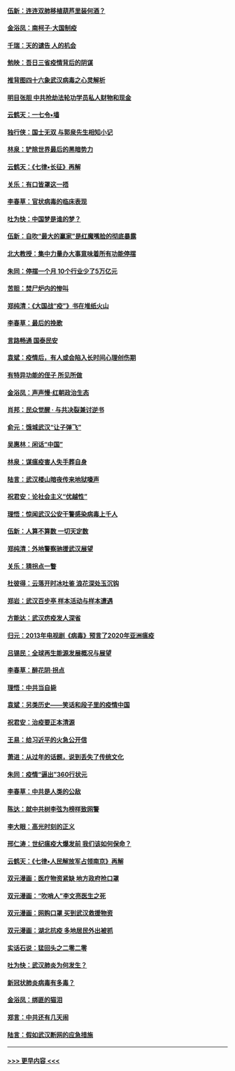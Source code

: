 #### [伍新：连连双肺移植葫芦里装何酒？](../pages/nsc993/n11913667.md?t=03041931) 
#### [金浴凤：南柯子·大国制疫](../pages/nsc993/n11913657.md?t=03041931) 
#### [千瑞：天的谴告  人的机会](../pages/nsc993/n11913309.md?t=03041931) 
#### [勉映：吾日三省疫情背后的阴谋](../pages/nsc993/n11913079.md?t=03041931) 
#### [推背图四十六象武汉病毒之心灵解析](../pages/nsc993/n11911761.md?t=03041931) 
#### [明目张胆 中共抢劫法轮功学员私人财物和现金](../pages/nsc993/n11910262.md?t=03041931) 
#### [云鹤天：一七令▪墙](../pages/nsc993/n11910627.md?t=03041931) 
#### [独行侠：国士无双 与郭泉先生相知小记](../pages/nsc993/n11910613.md?t=03041931) 
#### [林泉：铲除世界最后的黑暗势力](../pages/nsc993/n11909320.md?t=03041931) 
#### [云鹤天：《七律▪长征》再解](../pages/nsc993/n11909327.md?t=03041931) 
#### [关乐：有口皆罩这一捂](../pages/nsc993/n11908393.md?t=03041931) 
#### [李春草：官状病毒的临床表现](../pages/nsc993/n11908339.md?t=03041931) 
#### [吐为快：中国梦是谁的梦？](../pages/nsc993/n11906564.md?t=03041931) 
#### [伍新：自吹“最大的赢家”是红魔嘴脸的彻底暴露](../pages/nsc993/n11906407.md?t=03041931) 
#### [北大教授：集中力量办大事意味着所有功能停摆](../pages/nsc993/n11904800.md?t=03041931) 
#### [朱同：停摆一个月 10个行业少了5万亿元](../pages/nsc993/n11904498.md?t=03041931) 
#### [苦胆：焚尸炉内的惨叫](../pages/nsc993/n11904479.md?t=03041931) 
#### [郑纯清：《大国战“疫”》书在堆纸火山](../pages/nsc993/n11904450.md?t=03041931) 
#### [李春草：最后的挽歌](../pages/nsc993/n11904441.md?t=03041931) 
#### [言路畅通 国泰民安](../pages/nsc993/n11904222.md?t=03041931) 
#### [袁斌：疫情后，有人或会陷入长时间心理创伤期](../pages/nsc993/n11901514.md?t=03041931) 
#### [有特异功能的侄子 所见所做](../pages/nsc993/n11901154.md?t=03041931) 
#### [金浴凤：声声慢‧红朝政治生态](../pages/nsc993/n11899553.md?t=03041931) 
#### [肖邦：民众觉醒 · 与共决裂兼讨逆书](../pages/nsc993/n11898435.md?t=03041931) 
#### [俞元：饿城武汉“让子弹飞”](../pages/nsc993/n11898344.md?t=03041931) 
#### [吴惠林：闲话“中国”](../pages/nsc993/n11898182.md?t=03041931) 
#### [林泉：谋瘟疫害人失手葬自身](../pages/nsc993/n11897892.md?t=03041931) 
#### [陆言：武汉楼山暗夜传来地狱嚎声](../pages/nsc993/n11897033.md?t=03041931) 
#### [祝君安：论社会主义“优越性”](../pages/nsc993/n11897005.md?t=03041931) 
#### [理悟：惊闻武汉公安干警感染病毒上千人](../pages/nsc993/n11896947.md?t=03041931) 
#### [伍新：人算不算数 一切天定数](../pages/nsc993/n11893372.md?t=03041931) 
#### [郑纯清：外地警察驰援武汉展望](../pages/nsc993/n11893115.md?t=03041931) 
#### [关乐：猜拐点一瞥](../pages/nsc993/n11893020.md?t=03041931) 
#### [杜彼得：云落开时冰吐鉴 浪花深处玉沉钩](../pages/nsc993/n11892107.md?t=03041931) 
#### [郑岩：武汉百步亭 样本活动与样本遭遇](../pages/nsc993/n11892310.md?t=03041931) 
#### [方能达：武汉疠疫发人深省](../pages/nsc993/n11891376.md?t=03041931) 
#### [归元：2013年电视剧《病毒》预言了2020年亚洲瘟疫](../pages/nsc993/n11891126.md?t=03041931) 
#### [吕锡民：全球再生能源发展概况与展望](../pages/nsc993/n11890613.md?t=03041931) 
#### [李春草：醉花阴·拐点](../pages/nsc993/n11890567.md?t=03041931) 
#### [理悟：中共当自毙](../pages/nsc993/n11890559.md?t=03041931) 
#### [袁斌：另类历史——笑话和段子里的疫情中国](../pages/nsc993/n11889243.md?t=03041931) 
#### [祝君安：治疫要正本清源](../pages/nsc993/n11889085.md?t=03041931) 
#### [王易：给习近平的火急公开信](../pages/nsc993/n11888225.md?t=03041931) 
#### [萧进：从过年的话题，说到丢失了传统文化](../pages/nsc993/n11887732.md?t=03041931) 
#### [朱同：疫情“逼出”360行状元](../pages/nsc993/n11887678.md?t=03041931) 
#### [李春草：中共是人类的公敌](../pages/nsc993/n11887656.md?t=03041931) 
#### [陈达：就中共树李弦为榜样致网警](../pages/nsc993/n11887625.md?t=03041931) 
#### [李大眼：高光时刻的正义](../pages/nsc993/n11887585.md?t=03041931) 
#### [邢仁涛：世纪瘟疫大爆发前 我们该如何保命？](../pages/nsc993/n11887535.md?t=03041931) 
#### [云鹤天：《七律▪人民解放军占领南京》再解](../pages/nsc993/n11887524.md?t=03041931) 
#### [双元漫画：医疗物资紧缺 地方政府抢口罩](../pages/nsc993/n11884744.md?t=03041931) 
#### [双元漫画：“吹哨人”李文亮医生之死](../pages/nsc993/n11884705.md?t=03041931) 
#### [双元漫画：网购口罩 买到武汉救援物资](../pages/nsc993/n11884670.md?t=03041931) 
#### [双元漫画：湖北抗疫 多地居民外出被抓](../pages/nsc993/n11884643.md?t=03041931) 
#### [实话石说：猛回头之二零二零](../pages/nsc993/n11883968.md?t=03041931) 
#### [吐为快：武汉肺炎为何发生？](../pages/nsc993/n11882180.md?t=03041931) 
#### [新冠状肺炎病毒有多毒？](../pages/nsc993/n11881790.md?t=03041931) 
#### [金浴凤：绑匪的猫泪](../pages/nsc993/n11880664.md?t=03041931) 
#### [郑言：中共还有几天闹](../pages/nsc993/n11880645.md?t=03041931) 
#### [陆言：假如武汉断网的应急措施](../pages/nsc993/n11880619.md?t=03041931) 

----
#### [ >>> 更早内容 <<< ](../indexes/nsc993-earlier.md)
